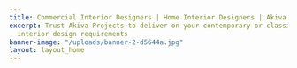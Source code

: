 ```yaml
---
title: Commercial Interior Designers | Home Interior Designers | Akiva Projects
excerpt: Trust Akiva Projects to deliver on your contemporary or classic home or commercial
  interior design requirements
banner-image: "/uploads/banner-2-d5644a.jpg"
layout: layout_home
---
```


